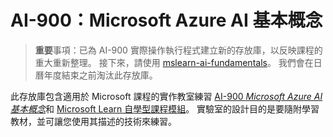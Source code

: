 # AI-900：Microsoft Azure AI 基本概念

>**重要**事項：已為 AI-900 實際操作執行程式建立新的存放庫，以反映課程的重大重新整理。 接下來，請使用 [mslearn-ai-fundamentals](https://github.com/MicrosoftLearning/mslearn-ai-fundamentals)。 我們會在日曆年度結束之前淘汰此存放庫。 

此存放庫包含適用於 Microsoft 課程的實作教室練習 [AI-900 *Microsoft Azure AI 基本概念*](https://docs.microsoft.com/en-us/learn/certifications/courses/ai-900t00)和 [Microsoft Learn 自學型課程模組](https://docs.microsoft.com/learn/certifications/azure-ai-fundamentals)。 實驗室的設計目的是要隨附學習教材，並可讓您使用其描述的技術來練習。 

